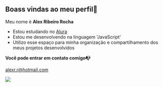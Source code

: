 ## Boass vindas ao meu perfil🤎

Meu nome é **Alex Ribeiro Rocha**

- Estou estudando no [Alura](https://www.alura.com.br)
- Estou me desenvolvendo na linguagem 'JavaScript'
- Utilizo esse espaço para minha organização e compartilhamento dos meus projetos desenvolvidos

**Você pode entrar em contato comigo📭**

alexr.r@hotmail.com



![](https://media1.tenor.com/m/YVG0xDJg5eQAAAAC/teach-teaching.gif)
